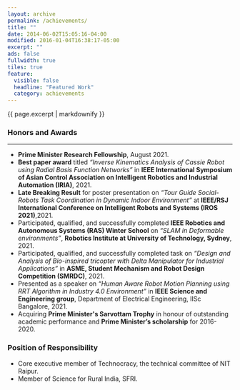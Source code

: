 ```yaml
---
layout: archive
permalink: /achievements/
title: ""
date: 2014-06-02T15:05:16-04:00
modified: 2016-01-04T16:38:17-05:00
excerpt: ""
ads: false
fullwidth: true
tiles: true
feature:
  visible: false
  headline: "Featured Work"
  category: achievements
---
```


{{ page.excerpt | markdownify }}

### Honors and Awards
<hr>

* <b>Prime Minister Research Fellowship</b>, August 2021.
* <b>Best paper award</b> titled <i>“Inverse Kinematics Analysis of Cassie Robot using Radial Basis Function Networks”</i> in <b>IEEE International Symposium of Asian Control Association on Intelligent Robotics and Industrial Automation (IRIA)</b>, 2021.
* <b>Late Breaking Result</b> for poster presentation on <i>“Tour Guide Social-Robots Task Coordination in Dynamic Indoor Environment”</i> at <b>IEEE/RSJ International Conference on Intelligent Robots and Systems (IROS 2021)</b>,2021.
* Participated, qualified, and successfully completed <b>IEEE Robotics and Autonomous Systems (RAS) Winter School</b> on <i>“SLAM in Deformable environments”</i>, <b>Robotics Institute at University of Technology, Sydney</b>, 2021.
* Participated, qualified, and successfully completed task on <i>“Design and Analysis of Bio-inspired tricopter with Delta Manipulator for Industrial Applications”</i> in <b>ASME, Student Mechanism and Robot Design Competition (SMRDC)</b>, 2021.
* Presented as a speaker on <i>“Human Aware Robot Motion Planning using RRT Algorithm in Industry 4.0 Environment”</i> in <b>IEEE Science and Engineering group</b>, Department of Electrical Engineering, IISc Bangalore, 2021.
* Acquiring <b>Prime Minister's Sarvottam Trophy</b> in honour of outstanding academic performance and <b>Prime Minister’s scholarship</b> for 2016-2020.


### Position of Responsibility
* Core executive member of Technocracy, the technical committee of NIT Raipur. 
* Member of Science for Rural India, SFRI.
